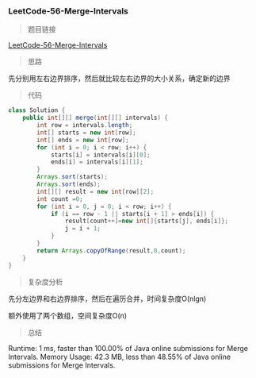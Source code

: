 ### LeetCode-56-Merge-Intervals

> 题目链接

[LeetCode-56-Merge-Intervals](https://leetcode.com/problems/merge-intervals/)

> 思路

先分别用左右边界排序，然后就比较左右边界的大小关系，确定新的边界

> 代码

```java
class Solution {
    public int[][] merge(int[][] intervals) {
        int row = intervals.length;
        int[] starts = new int[row];
        int[] ends = new int[row];
        for (int i = 0; i < row; i++) {
            starts[i] = intervals[i][0];
            ends[i] = intervals[i][1];
        }
        Arrays.sort(starts);
        Arrays.sort(ends); 
        int[][] result = new int[row][2];
        int count =0;
        for (int i = 0, j = 0; i < row; i++) { 
            if (i == row - 1 || starts[i + 1] > ends[i]) {
            	result[count++]=new int[]{starts[j], ends[i]};
            	j = i + 1;
            }
        }
        return Arrays.copyOfRange(result,0,count);
    }
}
```

> 复杂度分析

先分左边界和右边界排序，然后在遍历合并，时间复杂度O(nlgn)

额外使用了两个数组，空间复杂度O(n)

> 总结

Runtime: 1 ms, faster than 100.00% of Java online submissions for Merge Intervals.
Memory Usage: 42.3 MB, less than 48.55% of Java online submissions for Merge Intervals.
